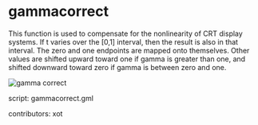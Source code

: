 gammacorrect
============

This function is used to compensate for the nonlinearity of CRT display 
systems. If t varies over the [0,1] interval, then the result is also in 
that interval. The zero and one endpoints are mapped onto themselves. 
Other values are shifted upward toward one if gamma is greater than one,
and shifted downward toward zero if gamma is between zero and one.

![gamma correct](/images/gammacorrect1.gif "gamma correct")

script: gammacorrect.gml

contributors: xot
